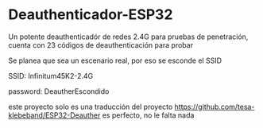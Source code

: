 # Deauthenticador-ESP32
Un potente deauthenticadór de redes 2.4G para pruebas de penetración, cuenta con 23 códigos de deauthenticación para probar

Se planea que sea un escenario real, por eso se esconde el SSID

SSID: Infinitum45K2-2.4G

password: DeautherEscondido



este proyecto solo es una traducción del proyecto https://github.com/tesa-klebeband/ESP32-Deauther
es perfecto, no le falta nada
